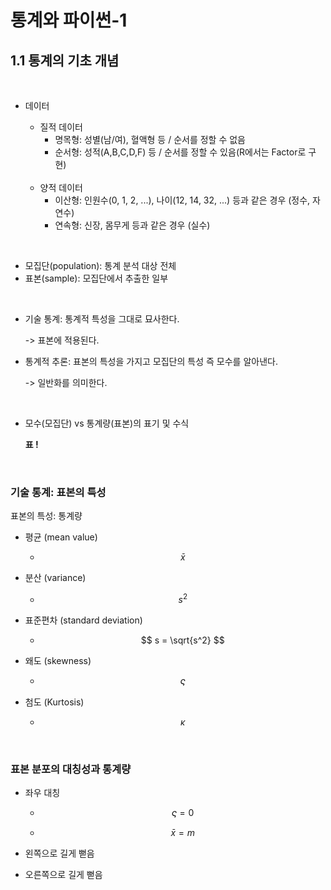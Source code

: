 # 통계와 파이썬-1

## 1.1 통계의 기초 개념

<br/>

- 데이터 
   - 질적 데이터
     	- 명목형: 성별(남/여), 혈액형 등 / 순서를 정할 수 없음
     	- 순서형: 성적(A,B,C,D,F) 등 / 순서를 정할 수 있음(R에서는 Factor로 구현)

  <br/>

   - 양적 데이터
     	- 이산형: 인원수(0, 1, 2, ...), 나이(12, 14, 32, ...) 등과 같은 경우 (정수, 자연수)
     	- 연속형: 신장, 몸무게 등과 같은 경우 (실수)



<br/>

- 모집단(population): 통계 분석 대상 전체
- 표본(sample): 모집단에서 추출한 일부



<br/>

- 기술 통계: 통계적 특성을 그대로 묘사한다.

  -> 표본에 적용된다.

- 통계적 추론: 표본의 특성을 가지고 모집단의 특성 즉 모수를 알아낸다.

  -> 일반화를 의미한다.



<br/>

- 모수(모집단) vs 통계량(표본)의 표기 및 수식

  **표 !**



<br/>

### 기술 통계: 표본의 특성

표본의 특성: 통계량

- 평균 (mean value)

  - $$
    \bar x
    $$

- 분산 (variance)

  - $$
    s^2
    $$


- 표준편차 (standard deviation)

  - $$
    s = \sqrt{s^2}
    $$

- 왜도 (skewness)

  -  
    $$
    \varsigma
    $$

- 첨도 (Kurtosis)

  - $$
    \kappa 
    $$



<br/>

### 표본 분포의 대칭성과 통계량

- 좌우 대칭

  - $$
    \varsigma  = 0
    $$

  - $$
    \bar x = m
    $$

- 왼쪽으로 길게 뻗음





- 오른쪽으로 길게 뻗음










